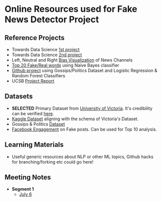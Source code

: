 # Online Resources used for Fake News Detector Project

## Reference Projects
  * Towards Data Science <a href='https://towardsdatascience.com/full-pipeline-project-python-ai-for-detecting-fake-news-with-nlp-bbb1eec4936d'>1st project</a>
  * Towards Data Science <a href='https://towardsdatascience.com/fake-news-detection-with-machine-learning-using-python-3347d9899ad1'>2nd project</a>
  * Left, Neutral and Right <a href='https://www.adfontesmedia.com/interactive-media-bias-chart/#IMBC'>Bias Visualization</a> of News Channels
  * <a href='https://www.kdnuggets.com/2017/04/machine-learning-fake-news-accuracy.html'>Top 20 Fake/Real words</a> using Naive Bayes classifier
  * <a href='https://github.com/nishitpatel01/Fake_News_Detection'>Github project</a> using Gossips/Politics Dataset and Logistic Regression & Random Forest Classifiers
  * UCSB <a href='https://arxiv.org/pdf/1705.00648.pdf'>Project Report</a>

## Datasets
  * **SELECTED** Primary Dataset from <a href='https://www.uvic.ca/engineering/ece/isot/datasets/fake-news/index.php'>University of Victoria</a>. It's credibility can be verified <a href='https://www.impactcybertrust.org/dataset_view?idDataset=952'>here</a>.
  * <a href='https://www.kaggle.com/c/fake-news/data'>Kaggle Dataset</a> aligning with the schema of Victoria's Dataset.
  * Gossips & Politics <a href='https://github.com/KaiDMML/FakeNewsNet/tree/master/dataset'>Dataset</a>
  * <a href='https://github.com/BuzzFeedNews/2018-12-fake-news-top-50/blob/master/data/top_2018.csv'>Facebook Engagement</a> on Fake posts. Can be used for Top 10 analysis.

## Learning Materials
  * Useful generic resources about NLP or other ML topics, Github hacks for branching/forking etc could go here!

## Meeting Notes
  * **Segment 1**
      * <a href='https://docs.google.com/document/d/123Uxunv1oNHNafacXFGBEvRiMyipRTV_v0lCH6nwz3M/edit?usp=sharing'>July 6</a>
